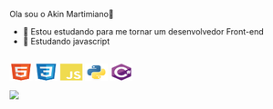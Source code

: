 Ola sou o Akin Martimiano👋
- 🔭 Estou estudando para me tornar um desenvolvedor Front-end 
- 🌱 Estudando javascript


<div style="display: inline_block"><br>
   <img align="center" alt="Akin-HTML" height="30" width="40" src="https://raw.githubusercontent.com/devicons/devicon/master/icons/html5/html5-original.svg">
  <img align="center" alt="Akin-CSS" height="30" width="40" src="https://raw.githubusercontent.com/devicons/devicon/master/icons/css3/css3-original.svg">
  <img align="center" alt="Akin-Js" height="30" width="40" src="https://raw.githubusercontent.com/devicons/devicon/master/icons/javascript/javascript-plain.svg">
 
 
  <img align="center" alt="Akin-Python" height="30" width="40" src="https://raw.githubusercontent.com/devicons/devicon/master/icons/python/python-original.svg">
  <img align="center" alt="Akin-Csharp" height="30" width="40" src="https://raw.githubusercontent.com/devicons/devicon/master/icons/csharp/csharp-original.svg">

</div>
<br>
<div> 
  <a href = "mailto:akinmartimiano5@gmail.com"><img src="https://img.shields.io/badge/-Gmail-%23333?style=for-the-badge&logo=gmail&logoColor=white" target="_blank"></a>
</div>
